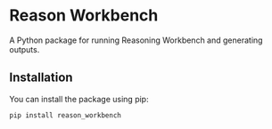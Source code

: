 # Reason Workbench

A Python package for running Reasoning Workbench and generating outputs.

## Installation

You can install the package using pip:

```bash
pip install reason_workbench

